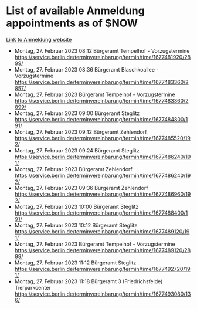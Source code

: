 # List of available Anmeldung appointments as of $NOW
[Link to Anmeldung website](https://service.berlin.de/terminvereinbarung/termin/tag.php?termin=1&anliegen[]=120686&dienstleisterlist=122210,122217,327316,122219,327312,122227,327314,122231,327346,122243,327348,122254,122252,329742,122260,329745,122262,329748,122271,327278,122273,327274,122277,327276,330436,122280,327294,122282,327290,122284,327292,122291,327270,122285,327266,122286,327264,122296,327268,150230,329760,122297,327286,122294,327284,122312,329763,122314,329775,122304,327330,122311,327334,122309,327332,317869,122281,327352,122279,329772,122283,122276,327324,122274,327326,122267,329766,122246,327318,122251,327320,122257,327322,122208,327298,122226,327300&herkunft=http%3A%2F%2Fservice.berlin.de%2Fdienstleistung%2F120686%2F)
- Montag, 27. Februar 2023 08:12 Bürgeramt Tempelhof - Vorzugstermine https://service.berlin.de/terminvereinbarung/termin/time/1677481920/2899/
- Montag, 27. Februar 2023 08:36 Bürgeramt Blaschkoallee - Vorzugstermine https://service.berlin.de/terminvereinbarung/termin/time/1677483360/2857/
- Montag, 27. Februar 2023  Bürgeramt Tempelhof - Vorzugstermine https://service.berlin.de/terminvereinbarung/termin/time/1677483360/2899/
- Montag, 27. Februar 2023 09:00 Bürgeramt Steglitz https://service.berlin.de/terminvereinbarung/termin/time/1677484800/191/
- Montag, 27. Februar 2023 09:12 Bürgeramt Zehlendorf https://service.berlin.de/terminvereinbarung/termin/time/1677485520/192/
- Montag, 27. Februar 2023 09:24 Bürgeramt Steglitz https://service.berlin.de/terminvereinbarung/termin/time/1677486240/191/
- Montag, 27. Februar 2023  Bürgeramt Zehlendorf https://service.berlin.de/terminvereinbarung/termin/time/1677486240/192/
- Montag, 27. Februar 2023 09:36 Bürgeramt Zehlendorf https://service.berlin.de/terminvereinbarung/termin/time/1677486960/192/
- Montag, 27. Februar 2023 10:00 Bürgeramt Steglitz https://service.berlin.de/terminvereinbarung/termin/time/1677488400/191/
- Montag, 27. Februar 2023 10:12 Bürgeramt Steglitz https://service.berlin.de/terminvereinbarung/termin/time/1677489120/191/
- Montag, 27. Februar 2023  Bürgeramt Tempelhof - Vorzugstermine https://service.berlin.de/terminvereinbarung/termin/time/1677489120/2899/
- Montag, 27. Februar 2023 11:12 Bürgeramt Steglitz https://service.berlin.de/terminvereinbarung/termin/time/1677492720/191/
- Montag, 27. Februar 2023 11:18 Bürgeramt 3 (Friedrichsfelde) Tierparkcenter https://service.berlin.de/terminvereinbarung/termin/time/1677493080/136/

